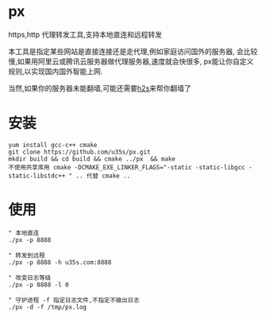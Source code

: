 # px

https,http 代理转发工具,支持本地直连和远程转发

本工具是指定某些网站是直接连接还是走代理,例如家庭访问国外的服务器,
会比较慢,如果用阿里云或腾讯云服务器做代理服务器,速度就会快很多,
px能让你自定义规则,以实现国内国外智能上网.

当然,如果你的服务器未能翻墙,可能还需要[h2s](https://github.com/u35s/h2s)来帮你翻墙了

# 安装
```shell
yum install gcc-c++ cmake
git clone https://github.com/u35s/px.git
mkdir build && cd build && cmake ../px  && make 
不使用共享库用 cmake -DCMAKE_EXE_LINKER_FLAGS="-static -static-libgcc -static-libstdc++ " .. 代替 cmake ..
```
# 使用

```
" 本地直连
./px -p 8888

" 转发到远程
./px -p 8888 -h u35s.com:8888

" 改变日志等级
./px -p 8888 -l 0

" 守护进程 -f 指定日志文件,不指定不输出日志
./px -d -f /tmp/px.log
```

